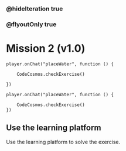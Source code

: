 ### @hideIteration true
### @flyoutOnly true
# Mission 2 (v1.0)

```blocks
player.onChat("placeWater", function () {
    
    CodeCosmos.checkExercise()

})

```

```template
player.onChat("placeWater", function () {
    
    CodeCosmos.checkExercise()
})

```

## Use the learning platform
Use the learning platform to solve the exercise.